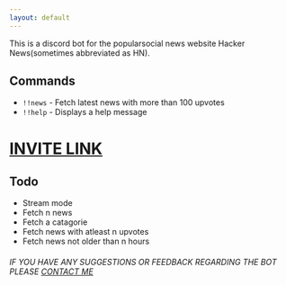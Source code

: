```yaml
---
layout: default
---
```


This is a discord bot for the popularsocial news website Hacker News(sometimes abbreviated as HN). 

## Commands

*   `!!news` - Fetch latest news with more than 100 upvotes 
*   `!!help` - Displays a help message 


# <a href="https://discord.com/api/oauth2/authorize?client_id=882523715533934602&permissions=3072&scope=applications.commands%20bot" target="_blank">INVITE LINK</a>


## Todo
*   Stream mode
*   Fetch n news
*   Fetch a catagorie
*   Fetch news with atleast n upvotes
*   Fetch news not older than n hours




###### IF YOU HAVE ANY SUGGESTIONS OR FEEDBACK REGARDING THE BOT PLEASE <a href="https://github.com/f4him/" target="_blank">CONTACT ME</a>

